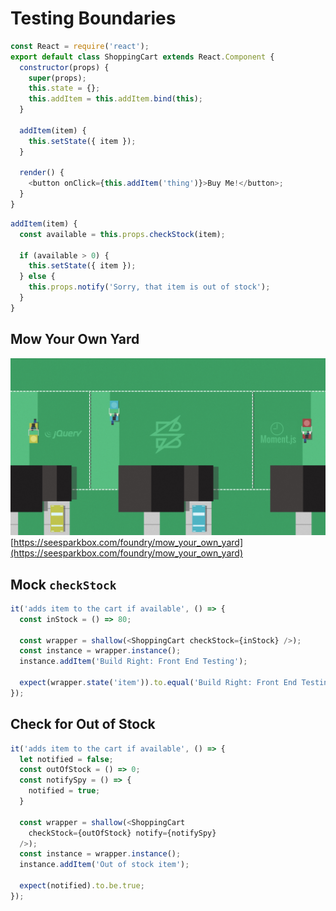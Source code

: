 
<!-- .slide: class="dark" data-background="#1e1e1e" -->

# Testing Boundaries


```javascript
const React = require('react');
export default class ShoppingCart extends React.Component {
  constructor(props) {
    super(props);
    this.state = {};
    this.addItem = this.addItem.bind(this);
  }

  addItem(item) {
    this.setState({ item });
  }

  render() {
    <button onClick={this.addItem('thing')}>Buy Me!</button>;
  }
}
```


```javascript
addItem(item) {
  const available = this.props.checkStock(item);

  if (available > 0) {
    this.setState({ item });
  } else {
    this.props.notify('Sorry, that item is out of stock');
  }
}
```


## Mow Your Own Yard

![Boundaries](../images/yard-boundaries.jpg)
[https://seesparkbox.com/foundry/mow_your_own_yard](https://seesparkbox.com/foundry/mow_your_own_yard)


## Mock `checkStock`

```javascript
it('adds item to the cart if available', () => {
  const inStock = () => 80;

  const wrapper = shallow(<ShoppingCart checkStock={inStock} />);
  const instance = wrapper.instance();
  instance.addItem('Build Right: Front End Testing');

  expect(wrapper.state('item')).to.equal('Build Right: Front End Testing');
});
```


## Check for Out of Stock

```javascript
it('adds item to the cart if available', () => {
  let notified = false;
  const outOfStock = () => 0;
  const notifySpy = () => {
    notified = true;
  }

  const wrapper = shallow(<ShoppingCart
    checkStock={outOfStock} notify={notifySpy}
  />);
  const instance = wrapper.instance();
  instance.addItem('Out of stock item');

  expect(notified).to.be.true;
});
```
